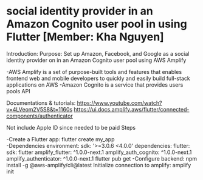 
# social identity provider in an Amazon Cognito user pool in using Flutter [Member: Kha Nguyen]

Introduction:
Purpose: Set up Amazon, Facebook, and Google as a social identity provider on in an Amazon Cognito user pool using AWS Amplify

-AWS Amplify is a set of purpose-built tools and features that enables frontend web and mobile developers to quickly and easily build full-stack applications on AWS
-Amazon Cognito is a service that provides users pools API

Documentations & tutorials:
https://www.youtube.com/watch?v=4LVeom2V5S8&t=1160s
https://ui.docs.amplify.aws/flutter/connected-components/authenticator

Not include Apple ID since needed to be paid
Steps 

-Create a Flutter app: flutter create my_app  
-Dependencies
  environment:
    sdk: '>=3.0.6 <4.0.0'
  dependencies:
    flutter:
      sdk: flutter
    amplify_flutter: ^1.0.0-next.1
    amplify_auth_cognito: ^1.0.0-next.1
    amplify_authenticator: ^1.0.0-next.1
flutter pub get
-Configure backend:
npm install -g @aws-amplify/cli@latest
Initialize connection to amplify: amplify init
